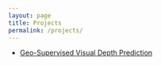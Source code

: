```yaml
---
layout: page
title: Projects
permalink: /projects/
---
```


- [Geo-Supervised Visual Depth Prediction](icra19_site/geosup.html)

